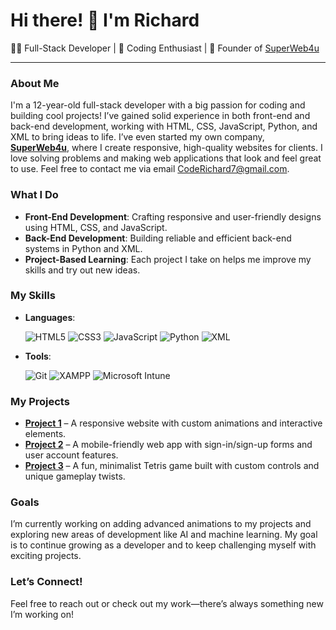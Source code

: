# Hi there! 👋 I'm Richard

👨‍💻 Full-Stack Developer | 🧠 Coding Enthusiast | 🚀 Founder of [SuperWeb4u](your-link-here)

---

### About Me
I'm a 12-year-old full-stack developer with a big passion for coding and building cool projects! I’ve gained solid experience in both front-end and back-end development, working with HTML, CSS, JavaScript, Python, and XML to bring ideas to life. I’ve even started my own company, **[SuperWeb4u](SuperWeb4u.com)**, where I create responsive, high-quality websites for clients. I love solving problems and making web applications that look and feel great to use. Feel free to contact me via email CodeRichard7@gmail.com.

### What I Do
- **Front-End Development**: Crafting responsive and user-friendly designs using HTML, CSS, and JavaScript.
- **Back-End Development**: Building reliable and efficient back-end systems in Python and XML.
- **Project-Based Learning**: Each project I take on helps me improve my skills and try out new ideas.

### My Skills
- **Languages**:
  
  ![HTML5](https://img.shields.io/badge/HTML5-%23E34F26.svg?style=flat-square&logo=html5&logoColor=white)
  ![CSS3](https://img.shields.io/badge/CSS3-%231572B6.svg?style=flat-square&logo=css3&logoColor=white)
  ![JavaScript](https://img.shields.io/badge/JavaScript-%23F7DF1E.svg?style=flat-square&logo=javascript&logoColor=black)
  ![Python](https://img.shields.io/badge/Python-%233776AB.svg?style=flat-square&logo=python&logoColor=white)
  ![XML](https://img.shields.io/badge/XML-%23E34F26.svg?style=flat-square&logo=xml&logoColor=white)
  
- **Tools**:

  ![Git](https://img.shields.io/badge/Git-%23F05033.svg?style=flat-square&logo=git&logoColor=white)
  ![XAMPP](https://img.shields.io/badge/XAMPP-%23FB7A24.svg?style=flat-square&logo=xampp&logoColor=white)
  ![Microsoft Intune](https://img.shields.io/badge/Microsoft_Intune-%230078D6.svg?style=flat-square&logo=microsoft&logoColor=white)

### My Projects
- **[Project 1](link)** – A responsive website with custom animations and interactive elements.
- **[Project 2](link)** – A mobile-friendly web app with sign-in/sign-up forms and user account features.
- **[Project 3](link)** – A fun, minimalist Tetris game built with custom controls and unique gameplay twists.

### Goals
I’m currently working on adding advanced animations to my projects and exploring new areas of development like AI and machine learning. My goal is to continue growing as a developer and to keep challenging myself with exciting projects.

### Let’s Connect!
Feel free to reach out or check out my work—there’s always something new I’m working on!
